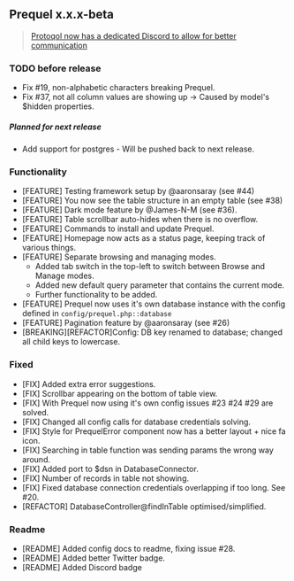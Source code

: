 ## Prequel x.x.x-beta

> [Protoqol now has a dedicated Discord to allow for better communication](https://discord.gg/vZpwDVU)

### TODO before release
- Fix #19, non-alphabetic characters breaking Prequel. 
- Fix #37, not all column values are showing up -> Caused by model's $hidden properties.

##### Planned for next release
- Add support for postgres - Will be pushed back to next release.

### Functionality
- [FEATURE] Testing framework setup by @aaronsaray (see #44)
- [FEATURE] You now see the table structure in an empty table (see #38)
- [FEATURE] Dark mode feature by @James-N-M (see #36).
- [FEATURE] Table scrollbar auto-hides when there is no overflow.
- [FEATURE] Commands to install and update Prequel.
- [FEATURE] Homepage now acts as a status page, keeping track of various things.
- [FEATURE] Separate browsing and managing modes. 
    - Added tab switch in the top-left to switch between Browse and Manage modes.
    - Added new default query parameter that contains the current mode.
    - Further functionality to be added.
- [FEATURE] Prequel now uses it's own database instance with the config defined in `config/prequel.php::database`
- [FEATURE] Pagination feature by @aaronsaray (see #26)
- [BREAKING][REFACTOR]Config: DB key renamed to database; changed all child keys to lowercase.

### Fixed
- [FIX] Added extra error suggestions.
- [FIX] Scrollbar appearing on the bottom of table view.
- [FIX] With Prequel now using it's own config issues #23 #24 #29 are solved.
- [FIX] Changed all config calls for database credentials solving. 
- [FIX] Style for PrequelError component now has a better layout + nice fa icon.
- [FIX] Searching in table function was sending params the wrong way around.
- [FIX] Added port to $dsn in DatabaseConnector.
- [FIX] Number of records in table not showing.
- [FIX] Fixed database connection credentials overlapping if too long. See #20.
- [REFACTOR] DatabaseController@findInTable optimised/simplified. 

### Readme
- [README] Added config docs to readme, fixing issue #28. 
- [README] Added better Twitter badge. 
- [README] Added Discord badge
